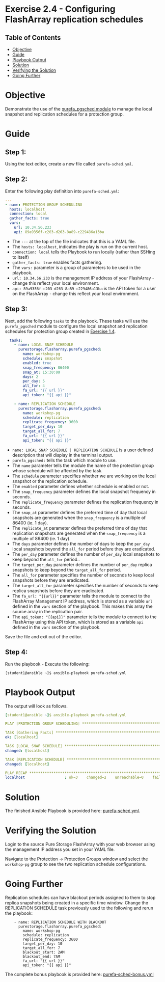 # Exercise 2.4 - Configuring FlashArray replication schedules

## Table of Contents

- [Objective](#objective)
- [Guide](#guide)
- [Playbook Output](#playbook-outbook)
- [Solution](#solution)
- [Verifying the Solution](#verifying-the-solution)
- [Going Further](#going-further)

# Objective

Demonstrate the use of the [purefa_pgsched module](https://docs.ansible.com/ansible/latest/collections/purestorage/flasharray/purefa_pgsched_module.html) to manage the local snapshot and replication schedules for a protection group.

# Guide

## Step 1:

Using the text editor, create a new file called `purefa-sched.yml`.

## Step 2:

Enter the following play definition into `purefa-sched.yml`:

``` yaml
---
- name: PROTECTION GROUP SCHEDULING
  hosts: localhost
  connection: local
  gather_facts: true
  vars:
    url: 10.34.56.233
    api: 89a9356f-c203-d263-8a89-c229486a13ba
```

- The `---` at the top of the file indicates that this is a YAML file.
- The `hosts: localhost`, indicates the play is run on the current host.
- `connection: local` tells the Playbook to run locally (rather than SSHing to itself)
- `gather_facts: true` enables facts gathering.  
- The `vars:` parameter is a group of parameters to be used in the playbook.
- `url: 10.34.56.233` is the management IP address of your FlashArray - change this reflect your local environment.
- `api: 89a9356f-c203-d263-8a89-c229486a13ba` is the API token for a user on the FlashArray - change this reflect your local environment.

## Step 3:

Next, add the following `tasks` to the playbook. These tasks will use the `purefa_pgsched` module to configure the local snapshot and replication schedules for protection group created in [Exercise 1.4](https://github.com/PureStorage-OpenConnect/ansible-flasharray-workshop/tree/master/1.4-pgroup).

``` yaml
  tasks:
    - name: LOCAL SNAP SCHEDULE
      purestorage.flasharray.purefa_pgsched:
        name: workshop-pg
        schedule: snapshot
        enabled: true
        snap_frequency: 86400
        snap_at: 15:30:00
        days: 2
        per_day: 5
        all_for: 4
        fa_url: "{{ url }}"
        api_token: "{{ api }}"

    - name: REPLICATION SCHEDULE
      purestorage.flasharray.purefa_pgsched:
        name: workshop-pg
        schedule: replication
        replicate_frequency: 3600
        target_per_day: 10
        target_all_for: 7
        fa_url: "{{ url }}"
        api_token: "{{ api }}"
```

- `name: LOCAL SNAP SCHEDULE | REPLICATION SCHEDULE` is a user defined description that will display in the terminal output.
- `purefa_pgsched:` tells the task which module to use.
- The `name` parameter tells the module the name of the protection group whose schedule will be affected by the task.
- The `schedule` parameter specifies whether we are working on the local snapshot or the replication schedule.
- The `enabled` parameter defines whether schedule is enabled or not.
- The `snap_frequency` parameter defines the local snapshot frequency in seconds.
- The `replicate_frequency` parameter defines the replication frequency in seconds.
- The `snap_at` parameter defines the preferred time of day that local snapshots are generated when the `snap_frequency` is a multiple of 86400 (ie. 1 day).
- The `replicate_at` parameter defines the preferred time of day that replication snapshots are generated when the `snap_frequency` is a multiple of 86400 (ie. 1 day).
- The `days` parameter defines the number of days to keep the `per_day` local snapshots beyond the `all_for` period before they are eradicated.
- The `per_day` parameter defines the number of `per_day` local snapshots to keep beyond the `all_for` period..
- The `target_per_day` parameter defines the number of `per_day` replica snapshots to keep beyond the `target_all_for` period.
- The `all_for` parameter specifies the number of seconds to keep local snapshots before they are eradicated.
- The `target_all_for` parameter specifies the number of seconds to keep replica snapshots before they are eradicated.
- The `fa_url: "{{url}}"` parameter tells the module to connect to the FlashArray Management IP address, which is stored as a variable `url` defined in the `vars` section of the playbook. This makes this array the source array in the replication pair.
- The `api_token: "{{api}}"` parameter tells the module to connect to the FlashArray using this API token, which is stored as a variable `api` defined in the `vars` section of the playbook.

Save the file and exit out of the editor.

## Step 4:

Run the playbook - Execute the following:

```
[student1@ansible ~]$ ansible-playbook purefa-sched.yml
```

# Playbook Output

The output will look as follows.

```yaml
[student1@ansible ~]$ ansible-playbook purefa-sched.yml

PLAY [PROTECTION GROUP SCHEDULING] **************************************************************************************

TASK [Gathering Facts] **************************************************************************************************
ok: [localhost]

TASK [LOCAL SNAP SCHEDULE] **********************************************************************************************
changed: [localhost]

TASK [REPLICATION SCHEDULE] *********************************************************************************************
changed: [localhost]

PLAY RECAP **************************************************************************************************************
localhost                  : ok=3    changed=2    unreachable=0    failed=0    skipped=0    rescued=0    ignored=0
```

# Solution

The finished Ansible Playbook is provided here: [purefa-sched.yml](https://github.com/PureStorage-OpenConnect/ansible-workshop/blob/master/2.4-schedule/purefa-sched.yml).

# Verifying the Solution

Login to the source Pure Storage FlashArray with your web browser using the management IP address you set in your YAML file.

Navigate to the Protection -> Protection Groups window and select the `workshop-pg` group to see the two replication schedule configurations.

# Going Further

Replication schedules can have blackout periods assigned to them to stop replica snapshots being created in a specific time window. Change the REPLICATION SCHEDULE task previously used to the following and rerun the playbook:

```
    - name: REPLICATION SCHEDULE WITH BLACKOUT
      purestorage.flasharray.purefa_pgsched:
        name: workshop-pg
        schedule: replication
        replicate_frequency: 3600
        target_per_day: 10
        target_all_for: 7
        blackout_start: 2AM
        blackout_end: 7AM
        fa_url: "{{ url }}"
        api_token: "{{ api }}"
```

The complete bonus playbook is provided here: [purefa-sched-bonus.yml](https://github.com/PureStorage-OpenConnect/ansible-workshop/blob/master/2.4-schedule/purefa-sched-bonus.yml)
